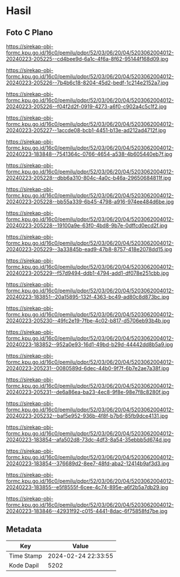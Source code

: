 # Hasil

## Foto C Plano

https://sirekap-obj-formc.kpu.go.id/16c0/pemilu/pdpr/52/03/06/20/04/5203062004012-20240223-205225--cd4bee9d-6a1c-4f6a-8f62-95144f168d09.jpg

https://sirekap-obj-formc.kpu.go.id/16c0/pemilu/pdpr/52/03/06/20/04/5203062004012-20240223-205226--7b4b6c18-8204-45d2-bedf-1c214e2152a7.jpg

https://sirekap-obj-formc.kpu.go.id/16c0/pemilu/pdpr/52/03/06/20/04/5203062004012-20240223-205226--f04f2d2f-0919-4273-a6f0-c902a4c5c1f2.jpg

https://sirekap-obj-formc.kpu.go.id/16c0/pemilu/pdpr/52/03/06/20/04/5203062004012-20240223-205227--1accde08-bcb1-4451-b13e-ad212ad4712f.jpg

https://sirekap-obj-formc.kpu.go.id/16c0/pemilu/pdpr/52/03/06/20/04/5203062004012-20240223-183848--7541364c-0766-4654-a538-4b605440eb7f.jpg

https://sirekap-obj-formc.kpu.go.id/16c0/pemilu/pdpr/52/03/06/20/04/5203062004012-20240223-205228--dbb6a310-804c-4a0c-b46a-29650684811f.jpg

https://sirekap-obj-formc.kpu.go.id/16c0/pemilu/pdpr/52/03/06/20/04/5203062004012-20240223-205228--bb55a339-6b45-4798-a916-974ee484d6be.jpg

https://sirekap-obj-formc.kpu.go.id/16c0/pemilu/pdpr/52/03/06/20/04/5203062004012-20240223-205228--19100a9e-63f0-4bd8-9b7e-0dffcd0ecd2f.jpg

https://sirekap-obj-formc.kpu.go.id/16c0/pemilu/pdpr/52/03/06/20/04/5203062004012-20240223-205229--3a33845b-ead9-47b8-8757-418e2078dd15.jpg

https://sirekap-obj-formc.kpu.go.id/16c0/pemilu/pdpr/52/03/06/20/04/5203062004012-20240223-205229--f57d9494-ddb1-4794-add1-df078e251cbb.jpg

https://sirekap-obj-formc.kpu.go.id/16c0/pemilu/pdpr/52/03/06/20/04/5203062004012-20240223-183851--20a15895-132f-4363-bc49-ad80c8d873bc.jpg

https://sirekap-obj-formc.kpu.go.id/16c0/pemilu/pdpr/52/03/06/20/04/5203062004012-20240223-205230--49fc2e19-7fbe-4c02-b817-d5706eb93b4b.jpg

https://sirekap-obj-formc.kpu.go.id/16c0/pemilu/pdpr/52/03/06/20/04/5203062004012-20240223-183852--952a0e93-16d1-49bd-b29d-44442dd8b5a9.jpg

https://sirekap-obj-formc.kpu.go.id/16c0/pemilu/pdpr/52/03/06/20/04/5203062004012-20240223-205231--0080589d-6dec-44b0-9f7f-6b7e2ae7a38f.jpg

https://sirekap-obj-formc.kpu.go.id/16c0/pemilu/pdpr/52/03/06/20/04/5203062004012-20240223-205231--de6a86ea-ba23-4ec8-9f8e-98e7f8c8280f.jpg

https://sirekap-obj-formc.kpu.go.id/16c0/pemilu/pdpr/52/03/06/20/04/5203062004012-20240223-205232--baf5e952-936b-4f8f-b7b6-85fb9dce4131.jpg

https://sirekap-obj-formc.kpu.go.id/16c0/pemilu/pdpr/52/03/06/20/04/5203062004012-20240223-183854--afa502d8-73dc-4df3-8a54-35ebbb5d674d.jpg

https://sirekap-obj-formc.kpu.go.id/16c0/pemilu/pdpr/52/03/06/20/04/5203062004012-20240223-183854--376689d2-8ee7-48fd-aba2-12414b9af3d3.jpg

https://sirekap-obj-formc.kpu.go.id/16c0/pemilu/pdpr/52/03/06/20/04/5203062004012-20240223-183855--e5f8555f-6cee-4c74-895e-a6f2b5a7db29.jpg

https://sirekap-obj-formc.kpu.go.id/16c0/pemilu/pdpr/52/03/06/20/04/5203062004012-20240223-183846--42931f92-c015-4441-8dac-6f75858fd7be.jpg


## Metadata

| Key        | Value               |
| ---------- | ------------------- |
| Time Stamp | 2024-02-24 22:33:55 |
| Kode Dapil | 5202                |



